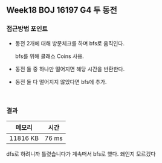 ## Week18 BOJ 16197 G4 두 동전

### 접근방법 포인트

- 동전 2개에 대해 방문체크를 하며 bfs로 움직인다.

    bfs를 위해 클래스 Coins 사용.
- 동전 둘 중 하나만 떨어지면 해당 시간을 반환한다.
- 동전 둘 다 떨어지지 않았다면 bfs에 추가.


<br>

### 결과

|메모리|시간|
|:---:|:---:|
|11816 KB|76 ms|

dfs로 하려니까 틀렸습니다가 계속떠서 bfs로 했다. 왜인지 모르겠다